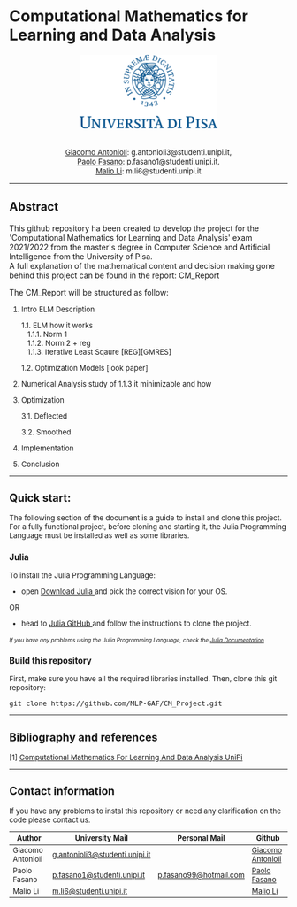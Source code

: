 # Computational Mathematics for Learning and Data Analysis

<p align = center>
<img src="unipiLogoCrop.png" width="250" />
</p>
<p align = center>
    <font size = 2>  
        <br> 
        <a href="https://github.com/Giacomo-Antonioli"> Giacomo Antonioli</a>: g.antonioli3@studenti.unipi.it, 
        <br> 
        <a href="https://github.com/PFasano99/">Paolo Fasano</a>:
        p.fasano1@studenti.unipi.it, 
        <br> <a href="https://github.com/xiaoli98">Malio Li</a>: m.li6@studenti.unipi.it
    </font>
</p>

---
## Abstract
This github repository ha been created to develop the project for the 'Computational Mathematics for Learning and Data Analysis' exam 2021/2022 from the master's degree in Computer Science and Artificial Intelligence from the University of Pisa.  
A full explanation of the mathematical content and decision making gone behind this project can be found in the report: CM_Report

The CM_Report will be structured as follow:

<font size = 2>

1. Intro
ELM Description

    1.1. ELM how it works       
        &nbsp;&nbsp;  1.1.1.  Norm 1  
        &nbsp;&nbsp;  1.1.2. Norm 2 + reg  
        &nbsp;&nbsp; 1.1.3.  Iterative Least Sqaure [REG][GMRES]  

    1.2. Optimization Models
[look paper]

2. Numerical Analysis
study of 1.1.3 it minimizable and how

3. Optimization

    3.1. Deflected
 
    3.2. Smoothed

4. Implementation

5. Conclusion

<font>

--- 

<p>

## Quick start: 


The following section of the document is a guide to install and clone this project.
For a fully functional project, before cloning and starting it, the Julia Programming Language must be installed as well as some libraries.

### Julia

To install the Julia Programming Language: 

- open <a href="https://julialang.org/downloads/"> Download Julia </a> and pick the correct vision for your OS.

OR  

- head to <a href="https://github.com/JuliaLang/julia"> Julia GitHub </a> and follow the instructions to clone the project.

<font size = 1.5> *If you have any problems using the Julia Programming Language, check the <a href="https://docs.julialang.org/en/v1/ "> Julia Documentation  </a>* </font>
</p>

### Build this repository 
First, make sure you have all the required libraries installed. Then, clone this git repository:

    git clone https://github.com/MLP-GAF/CM_Project.git

--- 

## Bibliography and references 

[1] <a href="https://esami.unipi.it/esami2/programma.php?c=39132"> Computational Mathematics For Learning And Data Analysis UniPi </a>


---

## Contact information

If you have any problems to instal this repository or need any clarification on the code please contact us. 

|Author             |University Mail                    | Personal Mail             | Github                                                   |
|-------------------|-----------------------------------|---------------------------|----------------------------------------------------------|
| Giacomo Antonioli | g.antonioli3@studenti.unipi.it    |                           | <a href="https://github.com/Giacomo-Antonioli"> Giacomo Antonioli</a> |
| Paolo Fasano      | p.fasano1@studenti.unipi.it       | p.fasano99@hotmail.com    | <a href="https://github.com/PFasano99/">Paolo Fasano</a> |
| Malio Li          | m.li6@studenti.unipi.it           |                           | <a href="https://github.com/xiaoli98">Malio Li</a>       |
